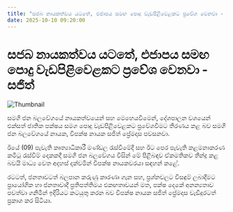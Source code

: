 ```yaml
---
title: "සජබ නායකත්වය යටතේ, එජාපය සමඟ පොදු වැඩපිළිවෙළකට ප්‍රවේශ වෙනවා - සජිත්"
date: 2025-10-10 09:20:00
---
```


# සජබ නායකත්වය යටතේ, එජාපය සමඟ පොදු වැඩපිළිවෙළකට ප්‍රවේශ වෙනවා - සජිත්

![Thumbnail](https://helakuru.sgp1.cdn.digitaloceanspaces.com/esana/images/lib/ranil-sajith-archived.jpg)

සමගි ජන බලවේගයේ නායකත්වයෙන් සහ මෙහෙයවීමෙන්, දේශපාලන වශයෙන් එක්සත් ජාතික පක්ෂය සමග පොදු වැඩපිළිවෙළකට ප්‍රවේශවීමට තීරණය කළ බව සමගි ජන බලවේගයේ නායක, විපක්ෂ නායක සජිත් ප්‍රේමදාස පවසනවා.

ඊයේ (09) පැවැති කෘත්‍යාධිකාරී මණ්ඩල රැස්වීමේදී සහ ඊට පෙර පැවැති කළමනාකරණ කමිටු රැස්වීම් දෙකකදී සමගි ජන බලවේගය විසින් මේ පිළිබඳව ඒකමතිකව තීන්දු කළ බවයි මාධ්‍ය වෙත අදහස් දක්වමින් විපක්ෂ නායකවරයා සඳහන් කළේ.

රටටත්, ජනතාවටත් බලපාන කරුණු කාරණා ගැන සහ, ප්‍රශ්නවලට විසඳුම් ලබාදීමට ප්‍රායෝගික හා ජනතාවාදී ප්‍රතිපත්තිමය එකඟතාවයන් මත, පක්ෂ දෙකේ අනන්‍යතාව පවත්වා ගනිමින් ඉදිරියට කටයුතු කරන බව විපක්ෂ නායක සජිත් ප්‍රේමදාස වැඩිදුරටත් ප්‍රකාශ කර සිටියා.

